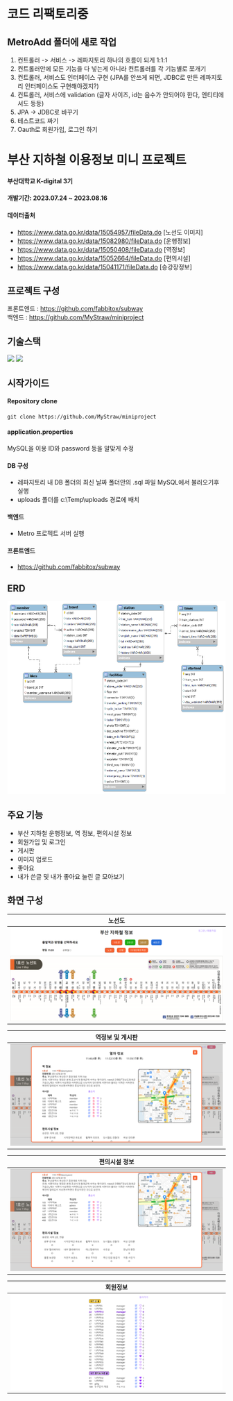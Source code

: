 # 코드 리팩토리중
##  MetroAdd 폴더에 새로 작업
1. 컨트롤러 -> 서비스 -> 레파지토리 하나의 흐름이 되게 1:1:1
2. 컨트롤러안에 모든 기능을 다 넣는게 아니라 컨트롤러를 각 기능별로 쪼개기
3. 컨트롤러, 서비스도 인터페이스 구현 (JPA를 안쓰게 되면, JDBC로 만든 레파지토리 인터페이스도 구현해야겠지?)
4. 컨트롤러, 서비스에 validation (글자 사이즈, id는 음수가 안되어야 한다, 엔티티에서도 등등)
5. JPA -> JDBC로 바꾸기
6. 테스트코드 짜기
7. Oauth로 회원가입, 로그인 하기



# 부산 지하철 이용정보 미니 프로젝트
#### 부산대학교 K-digital 3기  
#### 개발기간: 2023.07.24 ~ 2023.08.16
#### 데이터출처  
- https://www.data.go.kr/data/15054957/fileData.do [노선도 이미지]  
- https://www.data.go.kr/data/15082980/fileData.do [운행정보]
- https://www.data.go.kr/data/15050408/fileData.do [역정보]
- https://www.data.go.kr/data/15052664/fileData.do [편의시설]
- https://www.data.go.kr/data/15041171/fileData.do [승강장정보]


## 프로젝트 구성
프론트엔드 : https://github.com/fabbitox/subway  
백엔드 : https://github.com/MyStraw/miniproject

## 기술스택
<img src="https://img.shields.io/badge/springboot-6DB33F?style=for-the-badge&logo=springboot&logoColor=white"> <img src="https://img.shields.io/badge/mysql-4479A1?style=for-the-badge&logo=mysql&logoColor=white">

## 시작가이드
#### Repository clone
~~~
git clone https://github.com/MyStraw/miniproject
~~~

#### application.properties
MySQL을 이용
ID와 password 등을 알맞게 수정

#### DB 구성
- 레파지토리 내 DB 폴더의 최신 날짜 폴더안의 .sql 파일 MySQL에서 불러오기후 실행
- uploads 폴더를 c:\Temp\uploads 경로에 배치

#### 백엔드
- Metro 프로젝트 서버 실행

#### 프론트엔드
- https://github.com/fabbitox/subway  


## ERD
<img src = img/erd.png>


## 주요 기능
- 부산 지하철 운행정보, 역 정보, 편의시설 정보  
- 회원가입 및 로그인  
- 게시판
- 이미지 업로드  
- 좋아요  
- 내가 쓴글 및 내가 좋아요 눌린 글 모아보기

## 화면 구성  
| 노선도 |
| ------------ | 
| <img src=img/1.png> |

| 역정보 및 게시판 |
| ------------ | 
| <img src=img/2.png> |

| 편의시설 정보 |
| ------------ | 
| <img src=img/3.png> |

| 회원정보 |
| ------------ | 
| <img src=img/4.png> |
